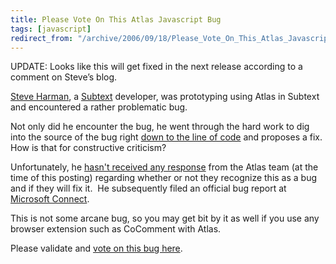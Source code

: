 ```yaml
---
title: Please Vote On This Atlas Javascript Bug
tags: [javascript]
redirect_from: "/archive/2006/09/18/Please_Vote_On_This_Atlas_Javascript_Bug.aspx/"
---
```


UPDATE: Looks like this will get fixed in the next release according to
a comment on Steve’s blog.

[Steve Harman](http://stevenharman.net/blog/), a
[Subtext](http://subtextproject.com/) developer, was prototyping using
Atlas in Subtext and encountered a rather problematic bug.

Not only did he encounter the bug, he went through the hard work to dig
into the source of the bug right [down to the line of
code](http://stevenharman.net/blog/archive/2006/08/04/The_ATLAS_Framework__Callback_Handler_JavaScript_Bug.aspx#feedback)
and proposes a fix.  How is that for constructive criticism?

Unfortunately, he [hasn't received any
response](http://forums.asp.net/thread/1358123.aspx) from the Atlas team
(at the time of this posting) regarding whether or not they recognize
this as a bug and if they will fix it.  He subsequently filed an
official bug report at [Microsoft
Connect](https://connect.microsoft.com/).

This is not some arcane bug, so you may get bit by it as well if you use
any browser extension such as CoComment with Atlas. 

Please validate and [vote on this bug
here](https://connect.microsoft.com/VisualStudio/feedback/ViewFeedback.aspx?FeedbackID=186395).

